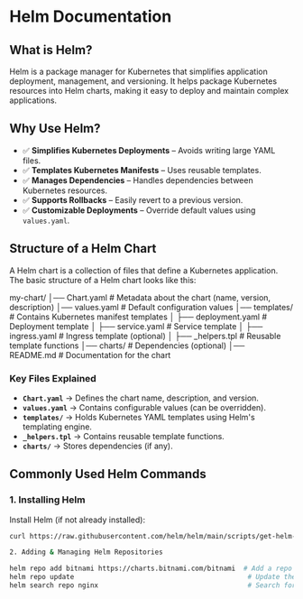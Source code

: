 # Helm Documentation

## What is Helm?
Helm is a package manager for Kubernetes that simplifies application deployment, management, and versioning. It helps package Kubernetes resources into Helm charts, making it easy to deploy and maintain complex applications.

## Why Use Helm?
- ✅ **Simplifies Kubernetes Deployments** – Avoids writing large YAML files.
- ✅ **Templates Kubernetes Manifests** – Uses reusable templates.
- ✅ **Manages Dependencies** – Handles dependencies between Kubernetes resources.
- ✅ **Supports Rollbacks** – Easily revert to a previous version.
- ✅ **Customizable Deployments** – Override default values using `values.yaml`.

## Structure of a Helm Chart
A Helm chart is a collection of files that define a Kubernetes application. The basic structure of a Helm chart looks like this:

my-chart/
│── Chart.yaml           # Metadata about the chart (name, version, description)
│── values.yaml          # Default configuration values
│── templates/           # Contains Kubernetes manifest templates
│   ├── deployment.yaml  # Deployment template
│   ├── service.yaml     # Service template
│   ├── ingress.yaml     # Ingress template (optional)
│   ├── _helpers.tpl     # Reusable template functions
│── charts/              # Dependencies (optional)
│── README.md            # Documentation for the chart

### Key Files Explained
- **`Chart.yaml`** → Defines the chart name, description, and version.
- **`values.yaml`** → Contains configurable values (can be overridden).
- **`templates/`** → Holds Kubernetes YAML templates using Helm's templating engine.
- **`_helpers.tpl`** → Contains reusable template functions.
- **`charts/`** → Stores dependencies (if any).

## Commonly Used Helm Commands

### 1. Installing Helm
Install Helm (if not already installed):
```sh
curl https://raw.githubusercontent.com/helm/helm/main/scripts/get-helm-3 | bash

2. Adding & Managing Helm Repositories

helm repo add bitnami https://charts.bitnami.com/bitnami  # Add a repo
helm repo update                                           # Update the repo
helm search repo nginx                                     # Search for a chart
